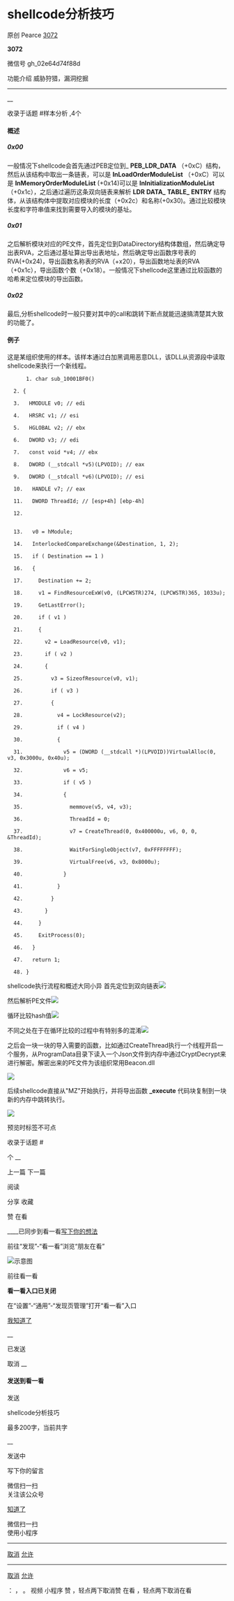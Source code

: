 #  shellcode分析技巧

原创 Pearce  [ 3072 ](javascript:void\(0\);)

**3072** ![]()

微信号 gh_02e64d74f88d

功能介绍 威胁狩猎，漏洞挖掘

____

__

收录于话题 #样本分析 ,4个

#### 概述

##### 0x00

一般情况下shellcode会首先通过PEB定位到_ **PEB_LDR_DATA** （+0xC）结构，然后从该结构中取出一条链表，可以是
**InLoadOrderModuleList** （+0xC）可以是 **InMemoryOrderModuleList** (+0x14)可以是
**InInitializationModuleList** （+0x1c），之后通过遍历这条双向链表来解析 **LDR** **DATA_**
**TABLE_** **ENTRY**
结构体，从该结构体中提取对应模块的长度（+0x2c）和名称(+0x30)。通过比较模块长度和字符串值来找到需要导入的模块的基址。

##### 0x01

之后解析模块对应的PE文件，首先定位到DataDirectory结构体数组，然后确定导出表RVA，之后通过基址算出导出表地址，然后确定导出函数序号表的RVA(+0x24)，导出函数名称表的RVA（+x20），导出函数地址表的RVA（+0x1c），导出函数个数（+0x18）。一般情况下shellcode这里通过比较函数的哈希来定位模块的导出函数。

##### 0x02

最后,分析shellcode时一般只要对其中的call和跳转下断点就能迅速搞清楚其大致的功能了。

#### 例子

这是某组织使用的样本。该样本通过白加黑调用恶意DLL，该DLL从资源段中读取shellcode来执行一个新线程。

  

    
          1. char sub_10001BF0()
    
      2. {
    
      3.   HMODULE v0; // edi
    
      4.   HRSRC v1; // esi
    
      5.   HGLOBAL v2; // ebx
    
      6.   DWORD v3; // edi
    
      7.   const void *v4; // ebx
    
      8.   DWORD (__stdcall *v5)(LPVOID); // eax
    
      9.   DWORD (__stdcall *v6)(LPVOID); // esi
    
      10.   HANDLE v7; // eax
    
      11.   DWORD ThreadId; // [esp+4h] [ebp-4h]
    
      12.   
    
    
      13.   v0 = hModule;
    
      14.   InterlockedCompareExchange(&Destination, 1, 2);
    
      15.   if ( Destination == 1 )
    
      16.   {
    
      17.     Destination += 2;
    
      18.     v1 = FindResourceExW(v0, (LPCWSTR)274, (LPCWSTR)365, 1033u);
    
      19.     GetLastError();
    
      20.     if ( v1 )
    
      21.     {
    
      22.       v2 = LoadResource(v0, v1);
    
      23.       if ( v2 )
    
      24.       {
    
      25.         v3 = SizeofResource(v0, v1);
    
      26.         if ( v3 )
    
      27.         {
    
      28.           v4 = LockResource(v2);
    
      29.           if ( v4 )
    
      30.           {
    
      31.             v5 = (DWORD (__stdcall *)(LPVOID))VirtualAlloc(0, v3, 0x3000u, 0x40u);
    
      32.             v6 = v5;
    
      33.             if ( v5 )
    
      34.             {
    
      35.               memmove(v5, v4, v3);
    
      36.               ThreadId = 0;
    
      37.               v7 = CreateThread(0, 0x400000u, v6, 0, 0, &ThreadId);
    
      38.               WaitForSingleObject(v7, 0xFFFFFFFF);
    
      39.               VirtualFree(v6, v3, 0x8000u);
    
      40.             }
    
      41.           }
    
      42.         }
    
      43.       }
    
      44.     }
    
      45.     ExitProcess(0);
    
      46.   }
    
      47.   return 1;
    
      48. }
    
    
    

  

shellcode执行流程和概述大同小异
首先定位到双向链表![](https://gitee.com/fuli009/images/raw/master/public/20210901090928.png)

然后解析PE文件![](https://gitee.com/fuli009/images/raw/master/public/20210901090929.png)

循环比较hash值![](https://gitee.com/fuli009/images/raw/master/public/20210901090930.png)

不同之处在于在循环比较的过程中有特别多的混淆![](https://gitee.com/fuli009/images/raw/master/public/20210901090932.png)

之后会一块一块的导入需要的函数，比如通过CreateThread执行一个线程开启一个服务，从ProgramData目录下读入一个Json文件到内存中通过CryptDecrypt来进行解密。解密出来的PE文件为该组织常用Beacon.dll

![](https://gitee.com/fuli009/images/raw/master/public/20210901090933.png)

后续shellcode直接从"MZ"开始执行，并将导出函数 **_execute** 代码块复制到一块新的内存中跳转执行。

![](https://gitee.com/fuli009/images/raw/master/public/20210901090934.png)

  

预览时标签不可点

收录于话题 #

个 __

上一篇 下一篇

阅读

分享 收藏

赞 在看

____已同步到看一看[写下你的想法](javascript:;)

前往“发现”-“看一看”浏览“朋友在看”

![示意图](//res.wx.qq.com/mmbizwap/zh_CN/htmledition/images/pic/appmsg/pic_like_comment55871f.png)

前往看一看

**看一看入口已关闭**

在“设置”-“通用”-“发现页管理”打开“看一看”入口

[我知道了](javascript:;)

__

已发送

取消 __

####  发送到看一看

发送

shellcode分析技巧

最多200字，当前共字

__

发送中

写下你的留言

微信扫一扫  
关注该公众号

[知道了](javascript:;)

微信扫一扫  
使用小程序

****

[取消](javascript:void\(0\);) [允许](javascript:void\(0\);)

****

[取消](javascript:void\(0\);) [允许](javascript:void\(0\);)

： ， 。 视频 小程序 赞 ，轻点两下取消赞 在看 ，轻点两下取消在看

